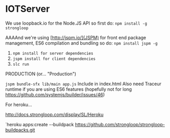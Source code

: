# IOTServer

We use loopback.io for the Node.JS API so first do:
`npm install -g strongloop`

AAAAnd we're using [http://jspm.io/](JSPM) for front end package management, ES6 compilation and bundling so do:
`npm install jspm -g`

1. `npm install for server dependencies`
2. `jspm install for client dependencies`
3. `slc run`


PRODUCTION (or... "Production")

`jspm bundle-sfx lib/main app.js`
Include in index.html
Also need Traceur runtime if you are using ES6 features (hopefully not for long https://github.com/systemjs/builder/issues/46)


For heroku...

http://docs.strongloop.com/display/SL/Heroku

`heroku apps:create --buildpack https://github.com/strongloop/strongloop-buildpacks.git